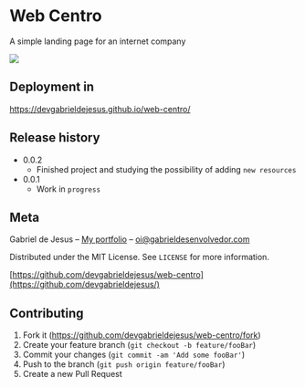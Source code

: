 # Web Centro

A simple landing page for an internet company

![](images/web-preview.gif)

## Deployment in
https://devgabrieldejesus.github.io/web-centro/

## Release history

* 0.0.2
    * Finished project and studying the possibility of adding `new resources`
* 0.0.1
    * Work in `progress`

## Meta

Gabriel de Jesus – [My portfolio](https://www.gabrieldesenvolvedor.com/) – oi@gabrieldesenvolvedor.com

Distributed under the MIT License. See `LICENSE` for more information.

[https://github.com/devgabrieldejesus/web-centro](https://github.com/devgabrieldejesus/)

## Contributing

1. Fork it (<https://github.com/devgabrieldejesus/web-centro/fork>)
2. Create your feature branch (`git checkout -b feature/fooBar`)
3. Commit your changes (`git commit -am 'Add some fooBar'`)
4. Push to the branch (`git push origin feature/fooBar`)
5. Create a new Pull Request
